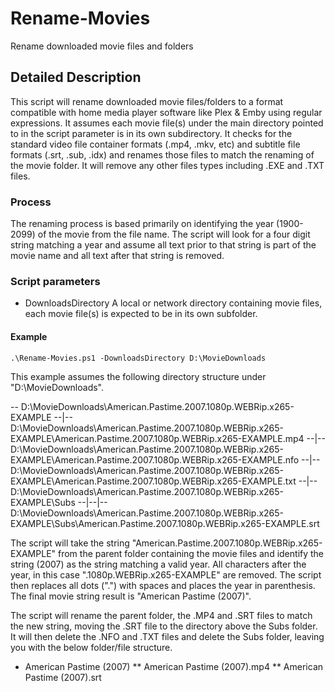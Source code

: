 # Rename-Movies
Rename downloaded movie files and folders
## Detailed Description
This script will rename downloaded movie files/folders to a format compatible with home media player software like Plex & Emby using regular expressions.  It assumes each movie file(s) under the main directory pointed to in the script parameter is in its own subdirectory.  It checks for the standard video file container formats (.mp4, .mkv, etc) and subtitle file formats (.srt, .sub, .idx) and renames those files to match the renaming of the movie folder.  It will remove any other files types including .EXE and .TXT files.

### Process
The renaming process is based primarily on identifying the year (1900-2099) of the movie from the file name.  The script will look for a four digit string matching a year and assume all text prior to that string is part of the movie name and all text after that string is removed.

### Script parameters
* DownloadsDirectory
A local or network directory containing movie files, each movie file(s) is expected to be in its own subfolder.

#### Example
`.\Rename-Movies.ps1 -DownloadsDirectory D:\MovieDownloads`

This example assumes the following directory structure under "D:\MovieDownloads".

-- D:\MovieDownloads\American.Pastime.2007.1080p.WEBRip.x265-EXAMPLE
--|-- D:\MovieDownloads\American.Pastime.2007.1080p.WEBRip.x265-EXAMPLE\American.Pastime.2007.1080p.WEBRip.x265-EXAMPLE.mp4
--|-- D:\MovieDownloads\American.Pastime.2007.1080p.WEBRip.x265-EXAMPLE\American.Pastime.2007.1080p.WEBRip.x265-EXAMPLE.nfo
--|-- D:\MovieDownloads\American.Pastime.2007.1080p.WEBRip.x265-EXAMPLE\American.Pastime.2007.1080p.WEBRip.x265-EXAMPLE.txt
--|-- D:\MovieDownloads\American.Pastime.2007.1080p.WEBRip.x265-EXAMPLE\Subs
--|--|-- D:\MovieDownloads\American.Pastime.2007.1080p.WEBRip.x265-EXAMPLE\Subs\American.Pastime.2007.1080p.WEBRip.x265-EXAMPLE.srt


The script will take the string "American.Pastime.2007.1080p.WEBRip.x265-EXAMPLE" from the parent folder containing the movie files and identify the string (2007) as the string matching a valid year.  All characters after the year, in this case ".1080p.WEBRip.x265-EXAMPLE" are removed.  The script then replaces all dots (".") with spaces and places the year in parenthesis.  The final movie string result is "American Pastime (2007)".


The script will rename the parent folder, the .MP4 and .SRT files to match the new string, moving the .SRT file to the directory above the Subs folder.  It will then delete the .NFO and .TXT files and delete the Subs folder, leaving you with the below folder/file structure.

* American Pastime (2007)
** American Pastime (2007).mp4
** American Pastime (2007).srt
